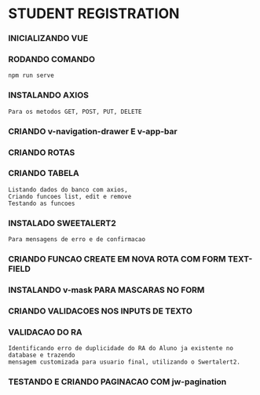 # STUDENT REGISTRATION

### INICIALIZANDO VUE

### RODANDO COMANDO
```
npm run serve
```
### INSTALANDO AXIOS
```
Para os metodos GET, POST, PUT, DELETE
```
### CRIANDO v-navigation-drawer E v-app-bar

### CRIANDO ROTAS

### CRIANDO TABELA
```
Listando dados do banco com axios,
Criando funcoes list, edit e remove
Testando as funcoes
```
### INSTALADO SWEETALERT2
```
Para mensagens de erro e de confirmacao
```
### CRIANDO FUNCAO CREATE EM NOVA ROTA COM FORM TEXT-FIELD

### INSTALANDO v-mask PARA MASCARAS NO FORM

### CRIANDO VALIDACOES NOS INPUTS DE TEXTO

### VALIDACAO DO RA
```
Identificando erro de duplicidade do RA do Aluno ja existente no database e trazendo
mensagem customizada para usuario final, utilizando o Swertalert2.
```
### TESTANDO E CRIANDO PAGINACAO COM jw-pagination


